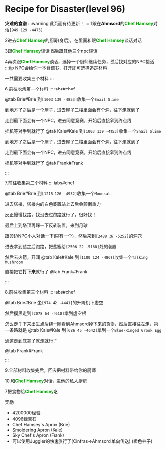 # Recipe for Disaster(level 96)
**灾难的食谱**
:::warning 
此页面有待更新！
:::
1跟在**Ahmsord**的<font color=00AA00>**Chef Hamsey**</font>对话`[949 129 -4475]`

2进去<font color=00AA00>**Chef Hamsey**</font>的厨房(身后)，在里面和跟<font color=00AA00>**Chef Hamsey**</font>谈话对话

3跟<font color=00AA00>**Chef Hamsey**</font>谈话 然后跟其他三个npc谈话

4再次跟<font color=00AA00>**Chef Hamsey**</font>谈话，选择一个厨师继续任务，然后找对应的NPC接活
:::tip
NPC会给你一本食谱书，打开即可选择追踪材料

一共需要收集三个材料
:::

6.前往收集第一个材料
::: tabs#chef

@tab Brie#Brie
到`[1003 139 -4853]`收集一个`Snail Slime`

到地方了之后是一个屋子，进去屋子二楼里面会有个洞，往下走就到了

走到最下面会有一个NPC，进去同意竞赛，开始后直接窜到终点线

挂机等对手到就行了
@tab Kale#Kale
到`[1003 139 -4853]`收集一个`Snail Slime`

到地方了之后是一个屋子，进去屋子二楼里面会有个洞，往下走就到了

走到最下面会有一个NPC，进去同意竞赛，开始后直接窜到终点线

挂机等对手到就行了
@tab Frank#Frank

:::

7.前往收集第二个材料
::: tabs#chef

@tab Brie#Brie
到`[1215 126 -4932]`收集一个`Moonsalt`

进去塔楼，塔楼内的白色装置站上去后会颠倒重力

反正慢慢找路，找没去过的路就行了，很好找！

最后上到塔顶再踩一下反转装置，来到月球

跟旁边NPC小人对话一下(只有一个)，然后来到`[2488 36 -5252]`的洞穴

进去拿到盐之后跑路，把盐塞给`[2506 22 -5168]`处的装置

然后去火箭，开润
@tab Kale#Kale
到`[1100 124 -4869]`收集一个`Talking Mushroom`
 
直接把它**打下来**就行了
@tab Frank#Frank

:::

8.前往收集第三个材料
::: tabs#chef

@tab Brie#Brie
坐`[974 42 -4441]`的升降机下虚空

然后摸黑走到`[2078 64 -4610]`拿到虚空根

怎么走？下来出生点后绕一圈看到Ahmsord掉下来的货物，然后直接往左走，第一条路就是
@tab Kale#Kale
到`[686 45 -4642]`拿到一个`Blue-Ringed Grook Egg`

通道走到底拿了就走就行了

@tab Frank#Frank

:::


9.全部材料收集完后，回去把材料带给你的厨师

10.和<font color=00AA00>**Chef Hamsey**</font>对话，进他的私人厨房

7把食物给<font color=00AA00>**Chef Hamsey**</font>吃

奖励
+ 4200000经验
+ 4096绿宝石
+ Chef Hamsey's Apron (Brie) 
+ Smoldering Apron (Kale) 
+ Sky Chef's Apron (Frank)
+ 可以使用Juggler的快速旅行了(Cinfras→Ahmsord 单向传送) (橙色柱子)
